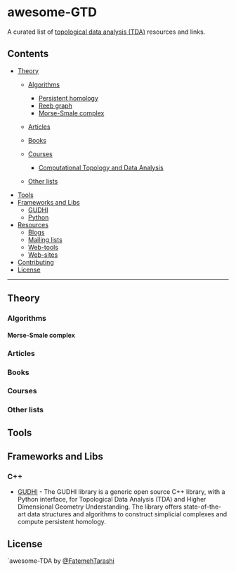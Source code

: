 # awesome-GTD

A curated list of [topological data analysis (TDA)](https://en.wikipedia.org/wiki/Topological_data_analysis) resources and links.

## Contents

<!--lint disable no-missing-blank-lines alphabetize-lists list-item-punctuation-->

- [Theory](#theory)
  - [Algorithms](#algorithms)
    - [Persistent homology](#Persistent-homology)
    - [Reeb graph](#Reeb-graph)
    - [Morse-Smale complex](#Morse-Smale-complex)
    
  - [Articles](#articles)
  - [Books](#books)
  - [Courses](#courses)
    - [Computational Topology and Data Analysis](http://web.cse.ohio-state.edu/~dey.8/course/CTDA/CTDA.html)
  - [Other lists](#other-lists)
- [Tools](#tools)
- [Frameworks and Libs](#frameworks-and-libs)
  - [GUDHI](#GUDHI)
  - [Python](#python)
- [Resources](#resources)
  - [Blogs](#blogs)
  - [Mailing lists](#mailing-lists)
  - [Web-tools](#web-tools)
  - [Web-sites](#web-sites)
- [Contributing](#contributing)
- [License](#license)

<!--lint enable no-missing-blank-lines alphabetize-lists list-item-punctuation-->

- - -

## Theory

### Algorithms

#### Morse-Smale complex

### Articles

### Books

### Courses

### Other lists

## Tools

## Frameworks and Libs

### C++

- [GUDHI](http://gudhi.gforge.inria.fr/) - The GUDHI library is a generic open source C++ library, with a Python interface, for Topological Data Analysis (TDA) and Higher Dimensional Geometry Understanding. The library offers state-of-the-art data structures and algorithms to construct simplicial complexes and compute persistent homology.

## License

`awesome-TDA by [@FatemehTarashi](https://github.com/FatemehTarashi)
